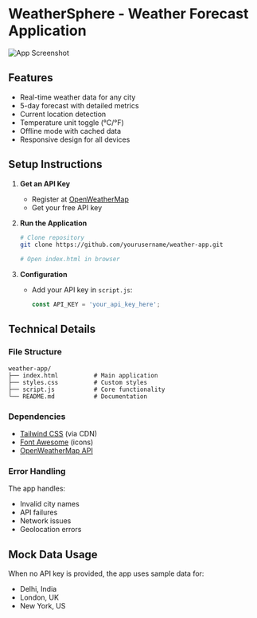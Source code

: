 # WeatherSphere - Weather Forecast Application

![App Screenshot](./screenshot.png)

## Features
- Real-time weather data for any city
- 5-day forecast with detailed metrics
- Current location detection
- Temperature unit toggle (°C/°F)
- Offline mode with cached data
- Responsive design for all devices

## Setup Instructions

1. **Get an API Key**
   - Register at [OpenWeatherMap](https://openweathermap.org)
   - Get your free API key

2. **Run the Application**
   ```bash
   # Clone repository
   git clone https://github.com/yourusername/weather-app.git
   
   # Open index.html in browser
   ```

3. **Configuration**
   - Add your API key in `script.js`:
     ```javascript
     const API_KEY = 'your_api_key_here';
     ```

## Technical Details

### File Structure
```
weather-app/
├── index.html          # Main application
├── styles.css          # Custom styles
├── script.js           # Core functionality
└── README.md           # Documentation
```

### Dependencies
- [Tailwind CSS](https://tailwindcss.com) (via CDN)
- [Font Awesome](https://fontawesome.com) (icons)
- [OpenWeatherMap API](https://openweathermap.org/api)

### Error Handling
The app handles:
- Invalid city names
- API failures
- Network issues
- Geolocation errors

## Mock Data Usage
When no API key is provided, the app uses sample data for:
- Delhi, India
- London, UK
- New York, US
